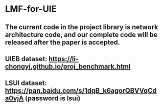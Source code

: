 # LMF-for-UIE
## The current code in the project library is network architecture code, and our complete code will be released after the paper is accepted.
## UIEB dataset: https://li-chongyi.github.io/proj_benchmark.html 
## LSUI dataset: https://pan.baidu.com/s/1dqB_k6agorQBVVqCda0vjA (password is lsui) 
